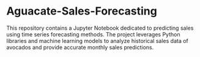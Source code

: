 # Aguacate-Sales-Forecasting
This repository contains a Jupyter Notebook dedicated to predicting sales using time series forecasting methods. The project leverages Python libraries and machine learning models to analyze historical sales data of avocados and provide accurate monthly sales predictions.

